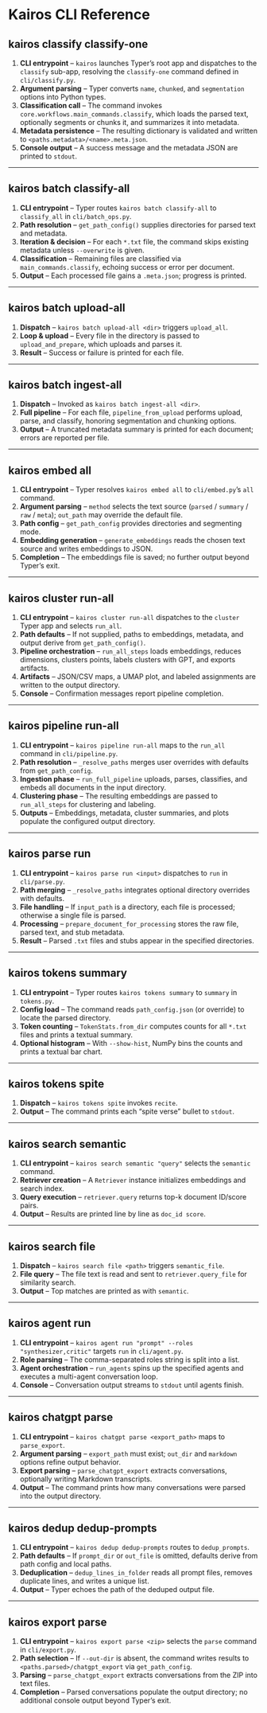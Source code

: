 # Kairos CLI Reference

## kairos classify classify-one

1. **CLI entrypoint** – `kairos` launches Typer’s root app and dispatches to the `classify` sub-app, resolving the `classify-one` command defined in `cli/classify.py`.    
2. **Argument parsing** – Typer converts `name`, `chunked`, and `segmentation` options into Python types.    
3. **Classification call** – The command invokes `core.workflows.main_commands.classify`, which loads the parsed text, optionally segments or chunks it, and summarizes it into metadata.    
4. **Metadata persistence** – The resulting dictionary is validated and written to `<paths.metadata>/<name>.meta.json`.    
5. **Console output** – A success message and the metadata JSON are printed to `stdout`.    

---

## kairos batch classify-all

1. **CLI entrypoint** – Typer routes `kairos batch classify-all` to `classify_all` in `cli/batch_ops.py`.    
2. **Path resolution** – `get_path_config()` supplies directories for parsed text and metadata.    
3. **Iteration & decision** – For each `*.txt` file, the command skips existing metadata unless `--overwrite` is given.    
4. **Classification** – Remaining files are classified via `main_commands.classify`, echoing success or error per document.    
5. **Output** – Each processed file gains a `.meta.json`; progress is printed.    

---

## kairos batch upload-all

1. **Dispatch** – `kairos batch upload-all <dir>` triggers `upload_all`.    
2. **Loop & upload** – Every file in the directory is passed to `upload_and_prepare`, which uploads and parses it.    
3. **Result** – Success or failure is printed for each file.    

---

## kairos batch ingest-all

1. **Dispatch** – Invoked as `kairos batch ingest-all <dir>`.    
2. **Full pipeline** – For each file, `pipeline_from_upload` performs upload, parse, and classify, honoring segmentation and chunking options.    
3. **Output** – A truncated metadata summary is printed for each document; errors are reported per file.    

---

## kairos embed all

1. **CLI entrypoint** – Typer resolves `kairos embed all` to `cli/embed.py`’s `all` command.    
2. **Argument parsing** – `method` selects the text source (`parsed` / `summary` / `raw` / `meta`); `out_path` may override the default file.    
3. **Path config** – `get_path_config` provides directories and segmenting mode.    
4. **Embedding generation** – `generate_embeddings` reads the chosen text source and writes embeddings to JSON.    
5. **Completion** – The embeddings file is saved; no further output beyond Typer’s exit.    

---

## kairos cluster run-all

1. **CLI entrypoint** – `kairos cluster run-all` dispatches to the `cluster` Typer app and selects `run_all`.    
2. **Path defaults** – If not supplied, paths to embeddings, metadata, and output derive from `get_path_config()`.    
3. **Pipeline orchestration** – `run_all_steps` loads embeddings, reduces dimensions, clusters points, labels clusters with GPT, and exports artifacts.    
4. **Artifacts** – JSON/CSV maps, a UMAP plot, and labeled assignments are written to the output directory.    
5. **Console** – Confirmation messages report pipeline completion.    

---

## kairos pipeline run-all

1. **CLI entrypoint** – `kairos pipeline run-all` maps to the `run_all` command in `cli/pipeline.py`.    
2. **Path resolution** – `_resolve_paths` merges user overrides with defaults from `get_path_config`.    
3. **Ingestion phase** – `run_full_pipeline` uploads, parses, classifies, and embeds all documents in the input directory.    
4. **Clustering phase** – The resulting embeddings are passed to `run_all_steps` for clustering and labeling.    
5. **Outputs** – Embeddings, metadata, cluster summaries, and plots populate the configured output directory.    

---

## kairos parse run

1. **CLI entrypoint** – `kairos parse run <input>` dispatches to `run` in `cli/parse.py`.    
2. **Path merging** – `_resolve_paths` integrates optional directory overrides with defaults.    
3. **File handling** – If `input_path` is a directory, each file is processed; otherwise a single file is parsed.    
4. **Processing** – `prepare_document_for_processing` stores the raw file, parsed text, and stub metadata.    
5. **Result** – Parsed `.txt` files and stubs appear in the specified directories.    

---

## kairos tokens summary

1. **CLI entrypoint** – Typer routes `kairos tokens summary` to `summary` in `tokens.py`.    
2. **Config load** – The command reads `path_config.json` (or override) to locate the parsed directory.    
3. **Token counting** – `TokenStats.from_dir` computes counts for all `*.txt` files and prints a textual summary.    
4. **Optional histogram** – With `--show-hist`, NumPy bins the counts and prints a textual bar chart.    

---

## kairos tokens spite

1. **Dispatch** – `kairos tokens spite` invokes `recite`.    
2. **Output** – The command prints each “spite verse” bullet to `stdout`.    

---

## kairos search semantic

1. **CLI entrypoint** – `kairos search semantic "query"` selects the `semantic` command.    
2. **Retriever creation** – A `Retriever` instance initializes embeddings and search index.    
3. **Query execution** – `retriever.query` returns top-k document ID/score pairs.    
4. **Output** – Results are printed line by line as `doc_id score`.    

---

## kairos search file

1. **Dispatch** – `kairos search file <path>` triggers `semantic_file`.    
2. **File query** – The file text is read and sent to `retriever.query_file` for similarity search.    
3. **Output** – Top matches are printed as with `semantic`.    

---

## kairos agent run

1. **CLI entrypoint** – `kairos agent run "prompt" --roles "synthesizer,critic"` targets `run` in `cli/agent.py`.    
2. **Role parsing** – The comma-separated roles string is split into a list.    
3. **Agent orchestration** – `run_agents` spins up the specified agents and executes a multi-agent conversation loop.    
4. **Console** – Conversation output streams to `stdout` until agents finish.    

---

## kairos chatgpt parse

1. **CLI entrypoint** – `kairos chatgpt parse <export_path>` maps to `parse_export`.    
2. **Argument parsing** – `export_path` must exist; `out_dir` and `markdown` options refine output behavior.    
3. **Export parsing** – `parse_chatgpt_export` extracts conversations, optionally writing Markdown transcripts.    
4. **Output** – The command prints how many conversations were parsed into the output directory. 

---

## kairos dedup dedup-prompts

1. **CLI entrypoint** – `kairos dedup dedup-prompts` routes to `dedup_prompts`.    
2. **Path defaults** – If `prompt_dir` or `out_file` is omitted, defaults derive from path config and local paths.    
3. **Deduplication** – `dedup_lines_in_folder` reads all prompt files, removes duplicate lines, and writes a unique list.    
4. **Output** – Typer echoes the path of the deduped output file.    

---

## kairos export parse

1. **CLI entrypoint** – `kairos export parse <zip>` selects the `parse` command in `cli/export.py`.    
2. **Path selection** – If `--out-dir` is absent, the command writes results to `<paths.parsed>/chatgpt_export` via `get_path_config`.    
3. **Parsing** – `parse_chatgpt_export` extracts conversations from the ZIP into text files.    
4. **Completion** – Parsed conversations populate the output directory; no additional console output beyond Typer’s exit.